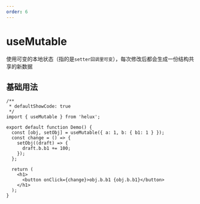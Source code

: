 ```yaml
---
order: 6
---
```


# useMutable

使用可变的本地状态（指的是`setter回调里可变`），每次修改后都会生成一份结构共享的新数据

## 基础用法

```tsx
/**
 * defaultShowCode: true
 */
import { useMutable } from 'helux';

export default function Demo() {
  const [obj, setObj] = useMutable({ a: 1, b: { b1: 1 } });
  const change = () => {
    setObj((draft) => {
      draft.b.b1 += 100;
    });
  };

  return (
    <h1>
      <button onClick={change}>obj.b.b1 {obj.b.b1}</button>
    </h1>
  );
}
```
